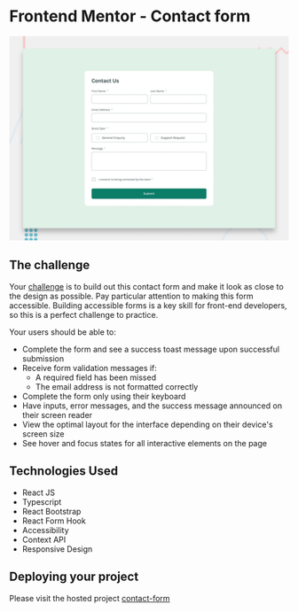 # Frontend Mentor - Contact form

![Design preview for the Contact form coding challenge](./src/design/desktop-preview.jpg)

## The challenge

Your [challenge](https://www.frontendmentor.io/challenges/contact-form--G-hYlqKJj) is to build out this contact form and make it look as close to the design as possible. Pay particular attention to making this form accessible. Building accessible forms is a key skill for front-end developers, so this is a perfect challenge to practice.

Your users should be able to: 

- Complete the form and see a success toast message upon successful submission
- Receive form validation messages if:
  - A required field has been missed
  - The email address is not formatted correctly
- Complete the form only using their keyboard
- Have inputs, error messages, and the success message announced on their screen reader
- View the optimal layout for the interface depending on their device's screen size
- See hover and focus states for all interactive elements on the page

## Technologies Used
- React JS
- Typescript
- React Bootstrap
- React Form Hook
- Accessibility
- Context API
- Responsive Design

## Deploying your project

Please visit the hosted project [contact-form](https://frontend-mentor-challenges-attempt.github.io/contact-form/)
